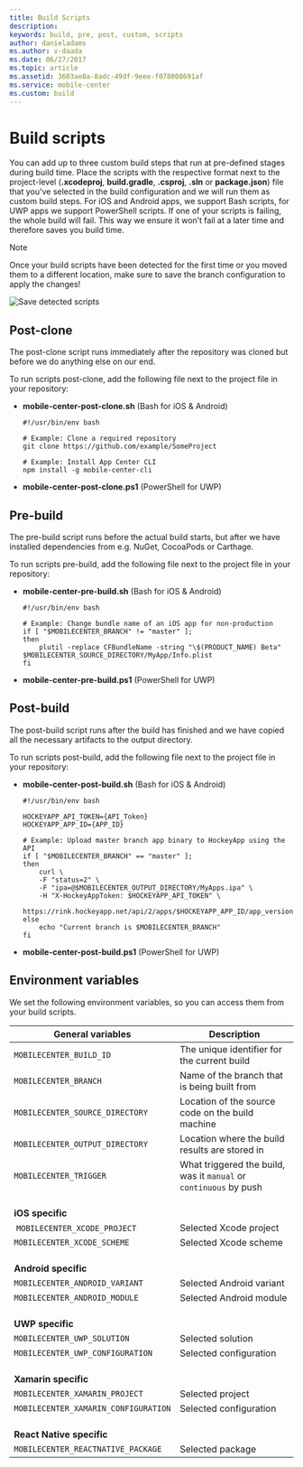 ```yaml
---
title: Build Scripts
description: 
keywords: build, pre, post, custom, scripts
author: danieladams
ms.author: v-daada
ms.date: 06/27/2017
ms.topic: article
ms.assetid: 3603ae8a-8adc-49df-9eee-f078008691af
ms.service: mobile-center
ms.custom: build
---
```


# Build scripts
You can add up to three custom build steps that run at pre-defined stages during build time. Place the scripts with the respective format next to the project-level (**.xcodeproj**, **build.gradle**, **.csproj**, **.sln** or **package.json**) file that you've selected in the build configuration and we will run them as custom build steps. For iOS and Android apps, we support Bash scripts, for UWP apps we support PowerShell scripts. If one of your scripts is failing, the whole build will fail. This way we ensure it won’t fail at a later time and therefore saves you build time.

>[!NOTE]
> Once your build scripts have been detected for the first time or you moved them to a different location, make sure to save the branch configuration to apply the changes!

![Save detected scripts][build-scripts-detected]

## Post-clone
The post-clone script runs immediately after the repository was cloned but before we do anything else on our end.

To run scripts post-clone, add the following file next to the project file in your repository:

- **mobile-center-post-clone.sh** (Bash for iOS & Android)

    ```
    #!/usr/bin/env bash

    # Example: Clone a required repository
    git clone https://github.com/example/SomeProject

    # Example: Install App Center CLI
    npm install -g mobile-center-cli
    ```

- **mobile-center-post-clone.ps1** (PowerShell for UWP)

## Pre-build
The pre-build script runs before the actual build starts, but after we have installed dependencies from e.g. NuGet, CocoaPods or Carthage.

To run scripts pre-build, add the following file next to the project file in your repository:

- **mobile-center-pre-build.sh** (Bash for iOS & Android)

    ```
    #!/usr/bin/env bash

    # Example: Change bundle name of an iOS app for non-production
    if [ "$MOBILECENTER_BRANCH" != "master" ];
    then
        plutil -replace CFBundleName -string "\$(PRODUCT_NAME) Beta" $MOBILECENTER_SOURCE_DIRECTORY/MyApp/Info.plist
    fi
    ```

- **mobile-center-pre-build.ps1** (PowerShell for UWP)

## Post-build
The post-build script runs after the build has finished and we have copied all the necessary artifacts to the output directory.

To run scripts post-build, add the following file next to the project file in your repository:

- **mobile-center-post-build.sh** (Bash for iOS & Android)

    ```
    #!/usr/bin/env bash

    HOCKEYAPP_API_TOKEN={API_Token}
    HOCKEYAPP_APP_ID={APP_ID}

    # Example: Upload master branch app binary to HockeyApp using the API
    if [ "$MOBILECENTER_BRANCH" == "master" ];
    then
        curl \
        -F "status=2" \
        -F "ipa=@$MOBILECENTER_OUTPUT_DIRECTORY/MyApps.ipa" \
        -H "X-HockeyAppToken: $HOCKEYAPP_API_TOKEN" \
        https://rink.hockeyapp.net/api/2/apps/$HOCKEYAPP_APP_ID/app_versions/upload
    else
        echo "Current branch is $MOBILECENTER_BRANCH"
    fi
    ```

- **mobile-center-post-build.ps1** (PowerShell for UWP)

## Environment variables
We set the following environment variables, so you can access them from your build scripts.

| **General variables** | **Description** |
| --------------------------------- | --- |
| `MOBILECENTER_BUILD_ID` | The unique identifier for the current build |
| `MOBILECENTER_BRANCH` | Name of the branch that is being built from |
| `MOBILECENTER_SOURCE_DIRECTORY` | Location of the source code on the build machine |
| `MOBILECENTER_OUTPUT_DIRECTORY` | Location where the build results are stored in |
| `MOBILECENTER_TRIGGER` | What triggered the build, was it `manual` or `continuous` by push |
| <br> **iOS specific** | |
| `MOBILECENTER_XCODE_PROJECT` | Selected Xcode project |
| `MOBILECENTER_XCODE_SCHEME` | Selected Xcode scheme |
| <br> **Android specific** | |
| `MOBILECENTER_ANDROID_VARIANT` | Selected Android variant |
| `MOBILECENTER_ANDROID_MODULE` | Selected Android module |
| <br> **UWP specific** | |
| `MOBILECENTER_UWP_SOLUTION` | Selected solution |
| `MOBILECENTER_UWP_CONFIGURATION` | Selected configuration |
| <br> **Xamarin specific** | |
| `MOBILECENTER_XAMARIN_PROJECT` | Selected project|
| `MOBILECENTER_XAMARIN_CONFIGURATION` | Selected configuration|
| <br> **React Native specific** | |
| `MOBILECENTER_REACTNATIVE_PACKAGE` | Selected package|


[build-scripts-detected]: ~/build/custom/scripts/images/build-scripts-detected.png "Build configuration shows detected build scripts"